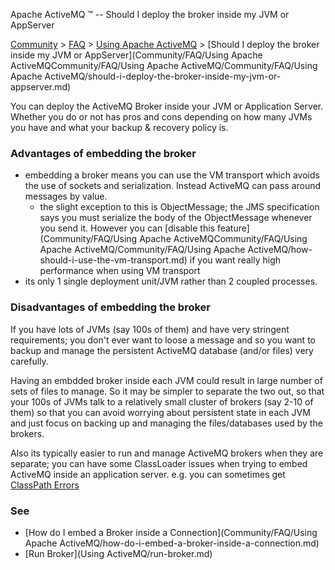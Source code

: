 Apache ActiveMQ ™ -- Should I deploy the broker inside my JVM or AppServer 

[Community](community.md) > [FAQ](CommunityCommunity/Community/faq.md) > [Using Apache ActiveMQ](Community/FAQCommunity/FAQ/Community/FAQ/using-apache-activemq.md) > [Should I deploy the broker inside my JVM or AppServer](Community/FAQ/Using Apache ActiveMQCommunity/FAQ/Using Apache ActiveMQ/Community/FAQ/Using Apache ActiveMQ/should-i-deploy-the-broker-inside-my-jvm-or-appserver.md)


You can deploy the ActiveMQ Broker inside your JVM or Application Server. Whether you do or not has pros and cons depending on how many JVMs you have and what your backup & recovery policy is.

### Advantages of embedding the broker

*   embedding a broker means you can use the VM transport which avoids the use of sockets and serialization. Instead ActiveMQ can pass around messages by value.
    *   the slight exception to this is ObjectMessage; the JMS specification says you must serialize the body of the ObjectMessage whenever you send it. However you can [disable this feature](Community/FAQ/Using Apache ActiveMQCommunity/FAQ/Using Apache ActiveMQ/Community/FAQ/Using Apache ActiveMQ/how-should-i-use-the-vm-transport.md) if you want really high performance when using VM transport
*   its only 1 single deployment unit/JVM rather than 2 coupled processes.

### Disadvantages of embedding the broker

If you have lots of JVMs (say 100s of them) and have very stringent requirements; you don't ever want to loose a message and so you want to backup and manage the persistent ActiveMQ database (and/or files) very carefully.

Having an embdded broker inside each JVM could result in large number of sets of files to manage. So it may be simpler to separate the two out, so that your 100s of JVMs talk to a relatively small cluster of brokers (say 2-10 of them) so that you can avoid worrying about persistent state in each JVM and just focus on backing up and managing the files/databases used by the brokers.

Also its typically easier to run and manage ActiveMQ brokers when they are separate; you can have some ClassLoader issues when trying to embed ActiveMQ inside an application server. e.g. you can sometimes get [ClassPath Errors](Community/FAQ/Errors/Exceptions/javalangnosuchmethoderror.md)

### See

*   [How do I embed a Broker inside a Connection](Community/FAQ/Using Apache ActiveMQ/how-do-i-embed-a-broker-inside-a-connection.md)
*   [Run Broker](Using ActiveMQ/run-broker.md)

